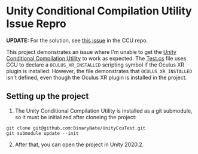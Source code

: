 # Unity Conditional Compilation Utility Issue Repro

**UPDATE:** For the solution, see [this issue](https://github.com/Unity-Technologies/ConditionalCompilationUtility/issues/4) in the CCU repo.

This project demonstrates an issue where I'm unable to get the [Unity Conditional Compilation Utility](https://github.com/Unity-Technologies/ConditionalCompilationUtility) to work as expected. The [Test.cs](./Assets/Test.cs) file uses CCU to declare a `OCULUS_XR_INSTALLED` scripting symbol if the Oculus XR plugin is installed. However, the file demonstrates that `OCULUS_XR_INSTALLED` isn't defined, even though the Oculus XR plugin is installed in the project.

## Setting up the project

1. The Unity Conditional Compilation Utility is installed as a git submodule, so it must be initialized after cloneing the project:

```
git clone git@github.com:BinaryNate/UnityCcuTest.git
git submodule update --init
```

2. After that, you can open the project in Unity 2020.2.
